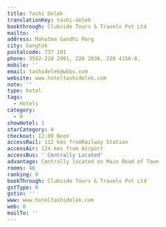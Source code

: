 ```yaml
---
title: Tashi Delek
translationKey: tashi-delek
bookthrough: Clubside Tours & Travels Pvt Ltd
mailto: ''
address: Mahatma Gandhi Marg
city: Gangtok
postalcode: 737 101
phone: 3592-220 2991, 220 2038, 220 4156-8,
mobile: ''
email: tashidelek@wbbs.com
website: www.hoteltashidelek.com
note: ''
type: hotel
tags:
  - Hotels
category:
  - H
showHotel: 1
starCategory: 4
checkout: 12.00 Noon
accessRail: 112 kms fromRailway Station
accessAir: 124 kms from Airport
accessBus: ' Centrally Located'
advantage: Centrally located on Main Road of Town
rooms: 46
ranking: 0
bookThrough: Clubside Tours & Travels Pvt Ltd
gstType: 0
gstin: ''
www: www.hoteltashidelek.com
web: 0
mailTo: ''
---
```







